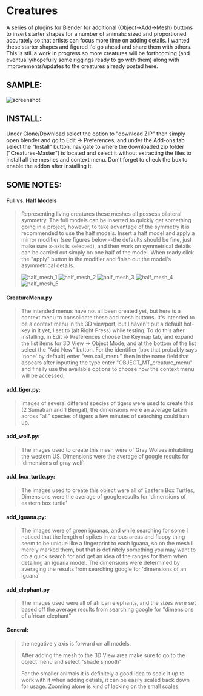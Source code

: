 # Creatures
<p>A series of plugins for Blender for additional (Object->Add->Mesh) buttons to insert starter shapes for a number of animals: sized and proportioned accurately so that artists can focus more time on adding details.
I wanted these starter shapes and figured I'd go ahead and share them with others. This is still a work in progress so more creatures will be forthcoming (and eventually/hopefully some riggings ready to go with them) along with improvements/updates to the creatures already posted here.</p>


<h2>SAMPLE:</h2>

![screenshot](https://user-images.githubusercontent.com/50467171/83680058-670cb500-a5ae-11ea-93ff-616a38238161.png)



<h2>INSTALL:</h2>
 
 Under Clone/Download select the option to "download ZIP" then simply open blender and go to Edit -> Preferences, and under the Add-ons tab select the "Install" button, navigate to where the downloaded zip folder ("Creatures-Master") is located and select it without extracting the files to install all the meshes and context menu. Don't forget to check the box to enable the addon after installing it.






<h2>SOME NOTES:</h2>


<h4>Full vs. Half Models</h4>

<blockquote>
 Representing living creatures these meshes all possess bilateral symmetry. The full models can be inserted to quickly get something going in a project, however, to take advantage of the symmetry it is recommended to use the half models. Insert a half model and apply a mirror modifier (see figures below --the defaults should be fine, just make sure x-axis is selected), and then work on symmetrical details can be carried out simply on one half of the model. When ready click the "apply" button in the modifier and finish out the model's asymmetrical details.
 
 ![half_mesh_1](https://user-images.githubusercontent.com/50467171/83579334-f9597e00-a506-11ea-9d8e-9dddfbe70cae.png)
![half_mesh_2](https://user-images.githubusercontent.com/50467171/83579335-f9f21480-a506-11ea-8974-11e8b9fa2e76.png)
![half_mesh_3](https://user-images.githubusercontent.com/50467171/83579337-f9f21480-a506-11ea-929b-ca4f9a35c1f9.png)
![half_mesh_4](https://user-images.githubusercontent.com/50467171/83579340-fa8aab00-a506-11ea-8f20-ae2962f9ca73.png)
![half_mesh_5](https://user-images.githubusercontent.com/50467171/83579342-fa8aab00-a506-11ea-8f78-2cd66f05dcfe.png)
 </blockquote>

<h4>CreatureMenu.py</h4>
  
  <blockquote>The intended menus have not all been created yet, but here is a context menu to consolidate these add mesh buttons. It's intended to be a context menu in the 3D viewport, but I haven't put a default hot-key in it yet, I set to (alt Right Press) while testing. To do this after installing, in Edit -> Preferences choose the Keymap tab, and expand the list items for 3D View -> Object Mode, and at the bottom of the list select the "Add New" button. For the identifier (box that probably says 'none' by default) enter "wm.call_menu" then in the name field that appears after inputting the type enter "OBJECT_MT_creature_menu" and finally use the available options to choose how the context menu will be accessed.</blockquote>


    

  <h4>add_tiger.py:</h4>
  
   <blockquote>Images of several different species of tigers were used to create this (2 Sumatran and 1 Bengal), the dimensions were an average taken across "all" species of tigers a few minutes of searching could turn up.</blockquote>




  <h4>add_wolf.py:</h4>
  
   <blockquote>The images used to create this mesh were of Gray Wolves inhabiting the western US. Dimensions were the average of google results for 'dimensions of gray wolf'</blockquote>


  <h4>add_box_turtle.py:</h4>
  
   <blockquote>The images used to create this object were all of Eastern Box Turtles, Dimensions were the average of google results for 'dimensions of eastern box turtle'</blockquote>
   

 
 <h4>add_iguana.py:</h4>
   <blockquote>The images were of green iguanas, and while searching for some I noticed that the length of spikes in various areas and flappy thing seem to be unique like a fingerprint to each iguana, so on the mesh I merely marked them, but that is definitely something you may want to do a quick search for and get an idea of the ranges for them when detailing an iguana model.
   The dimensions were determined by averaging the results from searching google for 'dimensions of an iguana'</blockquote>
   
   
<h4>add_elephant.py</h4>
<blockquote>
 The images used were all of african elephants, and the sizes were set based off the average results from searching google for "dimensions of african elephant"
 </blockquote>



<h4>General:</h4>
  
<blockquote>
the negative y axis is forward on all models.
 
After adding the mesh to the 3D View area make sure to go to the object menu and select "shade smooth"

For the smaller animals it is definitely a good idea to scale it up to work with it when adding detials, it can be easily scaled back down for usage. Zooming alone is kind of lacking on the small scales.
</blockquote>
   



